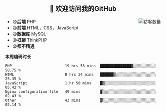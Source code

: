 <h2 align="center">👋 欢迎访问我的GitHub</h2>


<img align='right' src="https://profile-counter.glitch.me/declandragon/count.svg" alt="访客数量"/>

- 😄**后端** PHP
- 😃**前端** HTML，CSS，JavaScript
- 😆**数据库** MySQL
- 😝**框架** ThinkPHP
- 😧**都不精通**



**本周编码时长**

<!--START_SECTION:waka-->
```text
PHP                        19 hrs 53 mins  ██████████████▓░░░░░░░░░░   58.75 % 
HTML                       8 hrs 34 mins   ██████▒░░░░░░░░░░░░░░░░░░   25.35 % 
JavaScript                 1 hr 50 mins    █▒░░░░░░░░░░░░░░░░░░░░░░░   05.42 % 
Nginx configuration file   49 mins         ▓░░░░░░░░░░░░░░░░░░░░░░░░   02.43 % 
Other                      43 mins         ▓░░░░░░░░░░░░░░░░░░░░░░░░   02.14 % 
```
<!--END_SECTION:waka-->



<!--
**declandragon/declandragon** is a ✨ _special_ ✨ repository because its `README.md` (this file) appears on your GitHub profile.

Here are some ideas to get you started:

- 🔭 I’m currently working on ...
- 🌱 I’m currently learning ...
- 👯 I’m looking to collaborate on ...
- 🤔 I’m looking for help with ...
- 💬 Ask me about ...
- 📫 How to reach me: ...
- 😄 Pronouns: ...
- ⚡ Fun fact: ...
-->
